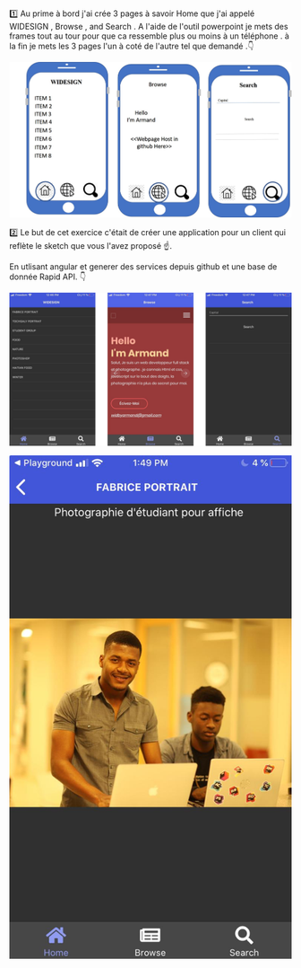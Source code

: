 



:one: Au prime à bord  j'ai crée 3 pages à savoir Home que j'ai appelé WIDESIGN , Browse , and Search . A l'aide de l'outil powerpoint je mets des frames tout au tour pour que ca ressemble plus ou moins à un téléphone . à la fin je mets les 3 pages l'un à coté de l'autre tel que demandé .:point_down:

![image](Picture2.jpg)



:two:  Le but de cet exercice c'était de créer une application pour un client qui reflète le sketch que vous l'avez proposé :point_up:.

En utlisant angular et generer des services depuis github et une base de donnée Rapid API. :point_down:


![image](Picture3.jpg)


![image](portrait.jpg)
